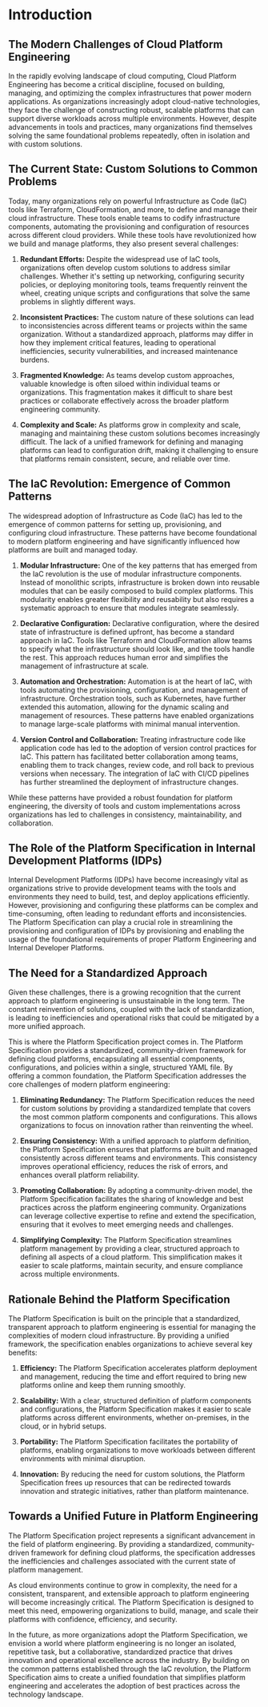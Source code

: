 # Introduction

## **The Modern Challenges of Cloud Platform Engineering**

In the rapidly evolving landscape of cloud computing, Cloud Platform Engineering has become a critical discipline, focused on building, managing, and optimizing the complex infrastructures that power modern applications. As organizations increasingly adopt cloud-native technologies, they face the challenge of constructing robust, scalable platforms that can support diverse workloads across multiple environments. However, despite advancements in tools and practices, many organizations find themselves solving the same foundational problems repeatedly, often in isolation and with custom solutions.

## **The Current State: Custom Solutions to Common Problems**

Today, many organizations rely on powerful Infrastructure as Code (IaC) tools like Terraform, CloudFormation, and more, to define and manage their cloud infrastructure. These tools enable teams to codify infrastructure components, automating the provisioning and configuration of resources across different cloud providers. While these tools have revolutionized how we build and manage platforms, they also present several challenges:

1. **Redundant Efforts:** Despite the widespread use of IaC tools, organizations often develop custom solutions to address similar challenges. Whether it's setting up networking, configuring security policies, or deploying monitoring tools, teams frequently reinvent the wheel, creating unique scripts and configurations that solve the same problems in slightly different ways.

2. **Inconsistent Practices:** The custom nature of these solutions can lead to inconsistencies across different teams or projects within the same organization. Without a standardized approach, platforms may differ in how they implement critical features, leading to operational inefficiencies, security vulnerabilities, and increased maintenance burdens.

3. **Fragmented Knowledge:** As teams develop custom approaches, valuable knowledge is often siloed within individual teams or organizations. This fragmentation makes it difficult to share best practices or collaborate effectively across the broader platform engineering community.

4. **Complexity and Scale:** As platforms grow in complexity and scale, managing and maintaining these custom solutions becomes increasingly difficult. The lack of a unified framework for defining and managing platforms can lead to configuration drift, making it challenging to ensure that platforms remain consistent, secure, and reliable over time.

## **The IaC Revolution: Emergence of Common Patterns**

The widespread adoption of Infrastructure as Code (IaC) has led to the emergence of common patterns for setting up, provisioning, and configuring cloud infrastructure. These patterns have become foundational to modern platform engineering and have significantly influenced how platforms are built and managed today.

1. **Modular Infrastructure:** One of the key patterns that has emerged from the IaC revolution is the use of modular infrastructure components. Instead of monolithic scripts, infrastructure is broken down into reusable modules that can be easily composed to build complex platforms. This modularity enables greater flexibility and reusability but also requires a systematic approach to ensure that modules integrate seamlessly.

2. **Declarative Configuration:** Declarative configuration, where the desired state of infrastructure is defined upfront, has become a standard approach in IaC. Tools like Terraform and CloudFormation allow teams to specify what the infrastructure should look like, and the tools handle the rest. This approach reduces human error and simplifies the management of infrastructure at scale.

3. **Automation and Orchestration:** Automation is at the heart of IaC, with tools automating the provisioning, configuration, and management of infrastructure. Orchestration tools, such as Kubernetes, have further extended this automation, allowing for the dynamic scaling and management of resources. These patterns have enabled organizations to manage large-scale platforms with minimal manual intervention.

4. **Version Control and Collaboration:** Treating infrastructure code like application code has led to the adoption of version control practices for IaC. This pattern has facilitated better collaboration among teams, enabling them to track changes, review code, and roll back to previous versions when necessary. The integration of IaC with CI/CD pipelines has further streamlined the deployment of infrastructure changes.

While these patterns have provided a robust foundation for platform engineering, the diversity of tools and custom implementations across organizations has led to challenges in consistency, maintainability, and collaboration.

## **The Role of the Platform Specification in Internal Development Platforms (IDPs)**

Internal Development Platforms (IDPs) have become increasingly vital as organizations strive to provide development teams with the tools and environments they need to build, test, and deploy applications efficiently. However, provisioning and configuring these platforms can be complex and time-consuming, often leading to redundant efforts and inconsistencies. The Platform Specification can play a crucial role in streamlining the provisioning and configuration of IDPs by provisioning and enabling the usage of the foundational requirements of proper Platform Engineering and Internal Developer Platforms.


## **The Need for a Standardized Approach**

Given these challenges, there is a growing recognition that the current approach to platform engineering is unsustainable in the long term. The constant reinvention of solutions, coupled with the lack of standardization, is leading to inefficiencies and operational risks that could be mitigated by a more unified approach.

This is where the Platform Specification project comes in. The Platform Specification provides a standardized, community-driven framework for defining cloud platforms, encapsulating all essential components, configurations, and policies within a single, structured YAML file. By offering a common foundation, the Platform Specification addresses the core challenges of modern platform engineering:

1. **Eliminating Redundancy:** The Platform Specification reduces the need for custom solutions by providing a standardized template that covers the most common platform components and configurations. This allows organizations to focus on innovation rather than reinventing the wheel.

2. **Ensuring Consistency:** With a unified approach to platform definition, the Platform Specification ensures that platforms are built and managed consistently across different teams and environments. This consistency improves operational efficiency, reduces the risk of errors, and enhances overall platform reliability.

3. **Promoting Collaboration:** By adopting a community-driven model, the Platform Specification facilitates the sharing of knowledge and best practices across the platform engineering community. Organizations can leverage collective expertise to refine and extend the specification, ensuring that it evolves to meet emerging needs and challenges.

4. **Simplifying Complexity:** The Platform Specification streamlines platform management by providing a clear, structured approach to defining all aspects of a cloud platform. This simplification makes it easier to scale platforms, maintain security, and ensure compliance across multiple environments.

## **Rationale Behind the Platform Specification**

The Platform Specification is built on the principle that a standardized, transparent approach to platform engineering is essential for managing the complexities of modern cloud infrastructure. By providing a unified framework, the specification enables organizations to achieve several key benefits:

1. **Efficiency:** The Platform Specification accelerates platform deployment and management, reducing the time and effort required to bring new platforms online and keep them running smoothly.

2. **Scalability:** With a clear, structured definition of platform components and configurations, the Platform Specification makes it easier to scale platforms across different environments, whether on-premises, in the cloud, or in hybrid setups.

3. **Portability:** The Platform Specification facilitates the portability of platforms, enabling organizations to move workloads between different environments with minimal disruption.

4. **Innovation:** By reducing the need for custom solutions, the Platform Specification frees up resources that can be redirected towards innovation and strategic initiatives, rather than platform maintenance.

## **Towards a Unified Future in Platform Engineering**

The Platform Specification project represents a significant advancement in the field of platform engineering. By providing a standardized, community-driven framework for defining cloud platforms, the specification addresses the inefficiencies and challenges associated with the current state of platform management.

As cloud environments continue to grow in complexity, the need for a consistent, transparent, and extensible approach to platform engineering will become increasingly critical. The Platform Specification is designed to meet this need, empowering organizations to build, manage, and scale their platforms with confidence, efficiency, and security.

In the future, as more organizations adopt the Platform Specification, we envision a world where platform engineering is no longer an isolated, repetitive task, but a collaborative, standardized practice that drives innovation and operational excellence across the industry. By building on the common patterns established through the IaC revolution, the Platform Specification aims to create a unified foundation that simplifies platform engineering and accelerates the adoption of best practices across the technology landscape.